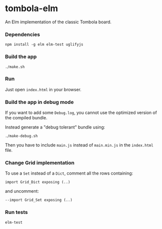 # tombola-elm

An Elm implementation of the classic Tombola board.

### Dependencies

```
npm install -g elm elm-test uglifyjs
```

### Build the app

```
./make.sh
```

### Run

Just open `index.html` in your browser.

### Build the app in debug mode

If you want to add some `Debug.log`, you cannot use the optimized version of the compiled bundle.

Instead generate a "debug tolerant" bundle using:

```
./make-debug.sh
```

Then you have to include `main.js` instead of `main.min.js` in the `index.html` file.

### Change Grid implementation

To use a `Set` instead of a `Dict`, comment all the rows containing: 

```
import Grid_Dict exposing (..)
```

and uncomment:

```
--import Grid_Set exposing (..)
```


### Run tests

```
elm-test
```
